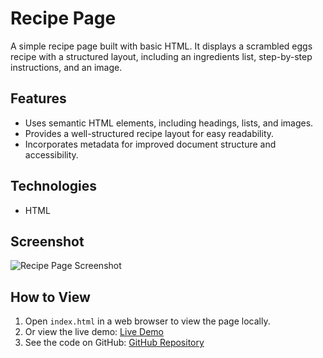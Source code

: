# Recipe Page

A simple recipe page built with basic HTML. It displays a scrambled eggs recipe with a structured layout, including an ingredients list, step-by-step instructions, and an image.

## Features
- Uses semantic HTML elements, including headings, lists, and images.
- Provides a well-structured recipe layout for easy readability.
- Incorporates metadata for improved document structure and accessibility.

## Technologies
- HTML

## Screenshot
![Recipe Page Screenshot](https://cdn.freecodecamp.org/curriculum/labs/recipe.jpg)

## How to View
1. Open `index.html` in a web browser to view the page locally.
2. Or view the live demo: [Live Demo](https://SourTik.github.io/recipe-page)  
3. See the code on GitHub: [GitHub Repository]([https://github.com/SourTik/recipe-page](https://sourtik.github.io/Recipe-page/))
